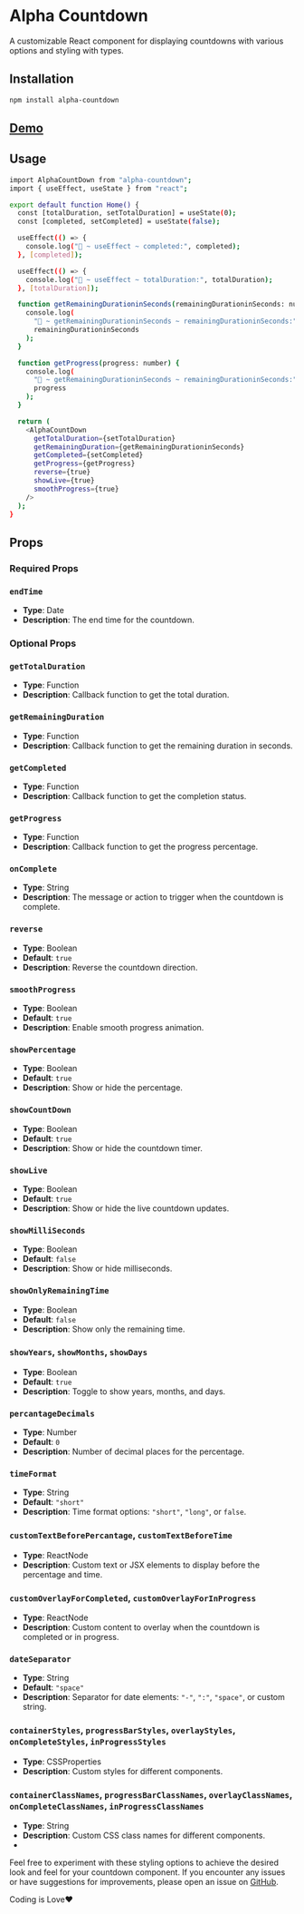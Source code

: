 # Alpha Countdown

A customizable React component for displaying countdowns with various options and styling with types.

## Installation

```bash
npm install alpha-countdown
```

## [Demo](https://demo-alpha-count-down.vercel.app/)

## Usage

```bash
import AlphaCountDown from "alpha-countdown";
import { useEffect, useState } from "react";

export default function Home() {
  const [totalDuration, setTotalDuration] = useState(0);
  const [completed, setCompleted] = useState(false);

  useEffect(() => {
    console.log("🚀 ~ useEffect ~ completed:", completed);
  }, [completed]);

  useEffect(() => {
    console.log("🚀 ~ useEffect ~ totalDuration:", totalDuration);
  }, [totalDuration]);

  function getRemainingDurationinSeconds(remainingDurationinSeconds: number) {
    console.log(
      "🚀 ~ getRemainingDurationinSeconds ~ remainingDurationinSeconds:",
      remainingDurationinSeconds
    );
  }

  function getProgress(progress: number) {
    console.log(
      "🚀 ~ getRemainingDurationinSeconds ~ remainingDurationinSeconds:",
      progress
    );
  }

  return (
    <AlphaCountDown
      getTotalDuration={setTotalDuration}
      getRemainingDuration={getRemainingDurationinSeconds}
      getCompleted={setCompleted}
      getProgress={getProgress}
      reverse={true}
      showLive={true}
      smoothProgress={true}
    />
  );
}

```

## Props

### Required Props

### `endTime`

- **Type**: Date
- **Description**: The end time for the countdown.

### Optional Props

### `getTotalDuration`

- **Type**: Function
- **Description**: Callback function to get the total duration.

### `getRemainingDuration`

- **Type**: Function
- **Description**: Callback function to get the remaining duration in seconds.

### `getCompleted`

- **Type**: Function
- **Description**: Callback function to get the completion status.

### `getProgress`

- **Type**: Function
- **Description**: Callback function to get the progress percentage.

### `onComplete`

- **Type**: String
- **Description**: The message or action to trigger when the countdown is complete.

### `reverse`

- **Type**: Boolean
- **Default**: `true`
- **Description**: Reverse the countdown direction.

### `smoothProgress`

- **Type**: Boolean
- **Default**: `true`
- **Description**: Enable smooth progress animation.

### `showPercentage`

- **Type**: Boolean
- **Default**: `true`
- **Description**: Show or hide the percentage.

### `showCountDown`

- **Type**: Boolean
- **Default**: `true`
- **Description**: Show or hide the countdown timer.

### `showLive`

- **Type**: Boolean
- **Default**: `true`
- **Description**: Show or hide the live countdown updates.

### `showMilliSeconds`

- **Type**: Boolean
- **Default**: `false`
- **Description**: Show or hide milliseconds.

### `showOnlyRemainingTime`

- **Type**: Boolean
- **Default**: `false`
- **Description**: Show only the remaining time.

### `showYears`, `showMonths`, `showDays`

- **Type**: Boolean
- **Default**: `true`
- **Description**: Toggle to show years, months, and days.

### `percantageDecimals`

- **Type**: Number
- **Default**: `0`
- **Description**: Number of decimal places for the percentage.

### `timeFormat`

- **Type**: String
- **Default**: `"short"`
- **Description**: Time format options: `"short"`, `"long"`, or `false`.

### `customTextBeforePercantage`, `customTextBeforeTime`

- **Type**: ReactNode
- **Description**: Custom text or JSX elements to display before the percentage and time.

### `customOverlayForCompleted`, `customOverlayForInProgress`

- **Type**: ReactNode
- **Description**: Custom content to overlay when the countdown is completed or in progress.

### `dateSeparator`

- **Type**: String
- **Default**: `"space"`
- **Description**: Separator for date elements: `"-"`, `":"`, `"space"`, or custom string.

### `containerStyles`, `progressBarStyles`, `overlayStyles`, `onCompleteStyles`, `inProgressStyles`

- **Type**: CSSProperties
- **Description**: Custom styles for different components.

### `containerClassNames`, `progressBarClassNames`, `overlayClassNames`, `onCompleteClassNames`, `inProgressClassNames`

- **Type**: String
- **Description**: Custom CSS class names for different components.
-

Feel free to experiment with these styling options to achieve the desired look and feel for your countdown component. If you encounter any issues or have suggestions for improvements, please open an issue on [GitHub](https://github.com/Prajwalmegalamani/AlphaCountDown).

<script type="text/javascript" src="https://cdnjs.buymeacoffee.com/1.0.0/button.prod.min.js" data-name="bmc-button" data-slug="prajwalmegalamani" data-color="#FFDD00" data-emoji=""  data-font="Cookie" data-text="Buy me a coffee" data-outline-color="#000000" data-font-color="#000000" data-coffee-color="#ffffff" ></script>

Coding is Love❤️
